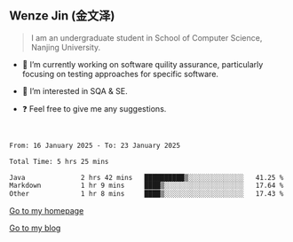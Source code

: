 ## Wenze Jin (金文泽)

> I am an undergraduate student in School of Computer Science, Nanjing University.

- 🔭 I’m currently working on software quility assurance, particularly focusing on testing approaches for specific software.
  
- 🌱 I’m interested in SQA & SE.
  
- ❓ Feel free to give me any suggestions.  

<br>  

<!--START_SECTION:waka-->

```txt
From: 16 January 2025 - To: 23 January 2025

Total Time: 5 hrs 25 mins

Java              2 hrs 42 mins   ██████████▒░░░░░░░░░░░░░░   41.25 %
Markdown          1 hr 9 mins     ████▒░░░░░░░░░░░░░░░░░░░░   17.64 %
Other             1 hr 8 mins     ████▒░░░░░░░░░░░░░░░░░░░░   17.43 %
```

<!--END_SECTION:waka-->

[Go to my homepage](https://wenzejin.github.io)

[Go to my blog](https://wenzejin.notion.site/Wenze-Jin-s-Blog-1635e9fa7b6d80b3adcedfacc74aa717?pvs=4)
